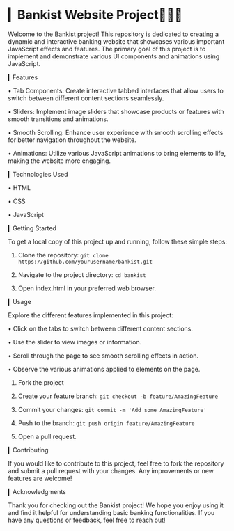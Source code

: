 # ▎Bankist Website Project🌱👩‍⚖️

Welcome to the Bankist project! This repository is dedicated to creating a dynamic and interactive banking website that showcases various important JavaScript effects and features. The primary goal of this project is to implement and demonstrate various UI components and animations using JavaScript.

▎Features

• Tab Components: Create interactive tabbed interfaces that allow users to switch between different content sections seamlessly.

• Sliders: Implement image sliders that showcase products or features with smooth transitions and animations.

• Smooth Scrolling: Enhance user experience with smooth scrolling effects for better navigation throughout the website.

• Animations: Utilize various JavaScript animations to bring elements to life, making the website more engaging.

▎Technologies Used

• HTML

• CSS

• JavaScript

▎Getting Started

To get a local copy of this project up and running, follow these simple steps:

1. Clone the repository:
      `git clone https://github.com/yourusername/bankist.git`

2. Navigate to the project directory:
      `cd bankist`

3. Open index.html in your preferred web browser.

▎Usage

Explore the different features implemented in this project:

• Click on the tabs to switch between different content sections.

• Use the slider to view images or information.

• Scroll through the page to see smooth scrolling effects in action.

• Observe the various animations applied to elements on the page.

1. Fork the project

2. Create your feature branch:
      `git checkout -b feature/AmazingFeature`

3. Commit your changes:
   `git commit -m 'Add some AmazingFeature'`
   
4. Push to the branch:
      `git push origin feature/AmazingFeature`
   
5. Open a pull request.

▎Contributing

If you would like to contribute to this project, feel free to fork the repository and submit a pull request with your changes. Any improvements or new features are welcome!

▎Acknowledgments

Thank you for checking out the Bankist project! We hope you enjoy using it and find it helpful for understanding basic banking functionalities. If you have any questions or feedback, feel free to reach out!
